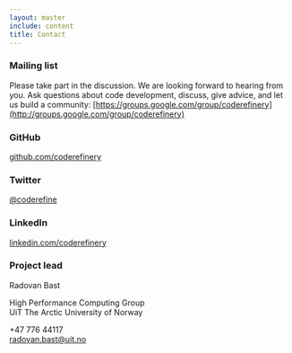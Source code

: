 ```yaml
---
layout: master
include: content
title: Contact
---
```


### Mailing list

Please take part in the discussion. We are looking forward to hearing from you.
Ask questions about code development, discuss, give advice, and let us build a
community: [https://groups.google.com/group/coderefinery](http://groups.google.com/group/coderefinery)


### GitHub

[github.com/coderefinery](https://github.com/coderefinery/)


### Twitter

[@coderefine](https://twitter.com/coderefine)


### LinkedIn

[linkedin.com/coderefinery](https://www.linkedin.com/company/coderefinery?report%2Esuccess=KJ_KkFGTDCfMt-A7wV3Fn9Yvgwr02Kd6AZHGx4bQCDiP6-2rfP2oxyVoEQiPrcAQ7Bf/)


### Project lead

Radovan Bast

High Performance Computing Group
<br>
UiT The Arctic University of Norway

+47 776 44117
<br>
radovan.bast@uit.no
